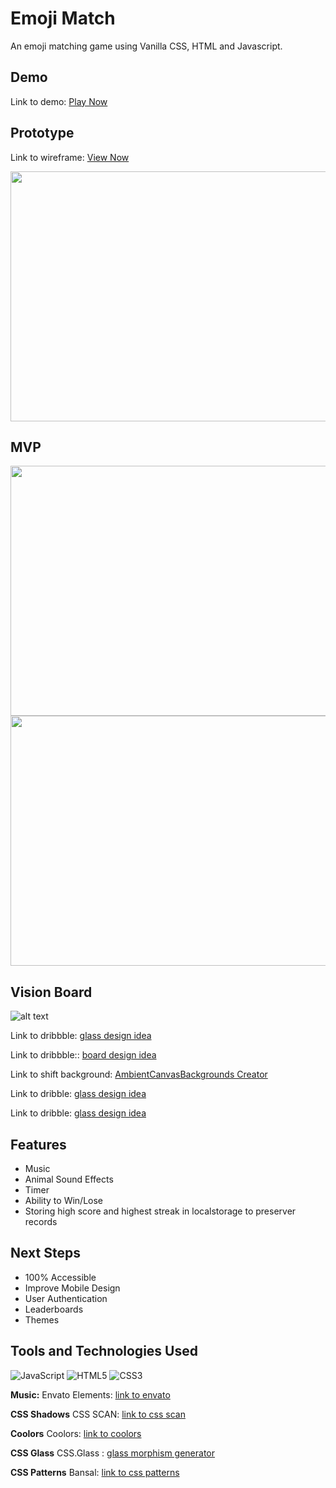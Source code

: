 
# Emoji Match

An emoji matching game using Vanilla CSS, HTML and Javascript.





## Demo

Link to demo: [Play Now](https://miguelcoria94.github.io/concentration-game/)  

## Prototype 

Link to wireframe: [View Now](https://docs.google.com/presentation/d/1uPQizDc5dfFJ2k7pPFBV19Wp6PXNSVmdmpL-EZ5O7RE/edit?usp=sharing)

<div id="header" align="center">

  <img src="https://i.ibb.co/CQkLKZy/Screenshot-2024-03-21-at-11-30-11-PM.png" width="800" height="400">

</div>

## MVP

<div id="header" align="center">

  <img src="https://i.ibb.co/NpHNdNg/Screenshot-2024-03-21-at-11-24-32-PM.png" width="800" height="400">

</div>

<div id="header" align="center">

  <img src="https://i.ibb.co/1XZTqj8/Screenshot-2024-03-21-at-11-32-20-PM.png" width="800" height="400">

</div>

## Vision Board
![alt text](https://i.ibb.co/r71BkH5/Screenshot-2024-03-13-at-3-25-29-PM.png)

Link to dribbble: [glass design idea](https://dribbble.com/shots/17523579-Wordle-ART-Version)

Link to dribbble:: [board design idea](https://dribbble.com/shots/17320068-Wordle-Game)

Link to shift background: [AmbientCanvasBackgrounds Creator](https://tympanus.net/Development/AmbientCanvasBackgrounds/index3.html)

Link to dribble: [glass design idea](https://dribbble.com/shots/18593952-Wordie-app)

Link to dribble: [glass design idea](https://dribbble.com/shots/23007404-Glass-morphism-UI)


## Features

- Music
- Animal Sound Effects
- Timer
- Ability to Win/Lose 
- Storing high score and highest streak in localstorage to preserver records

## Next Steps

- 100% Accessible
- Improve Mobile Design
- User Authentication
- Leaderboards
- Themes


## Tools and Technologies Used


  ![JavaScript](https://img.shields.io/badge/-JavaScript-05122A?style=flat&logo=javascript)
  ![HTML5](https://img.shields.io/badge/-HTML5-05122A?style=flat&logo=html5)
  ![CSS3](https://img.shields.io/badge/-CSS-05122A?style=flat&logo=css3)

**Music:** Envato Elements: [link to envato](https://elements.envato.com/)

**CSS Shadows** CSS SCAN: [link to css scan](https://getcssscan.com/css-box-shadow-examples) 

**Coolors** Coolors: [link to coolors](https://coolors.co/palettes/trending) 

**CSS Glass** CSS.Glass : [glass morphism generator](https://css.glass/) 

**CSS Patterns** Bansal: [link to css patterns](https://bansal.io/pattern-css#font) 


